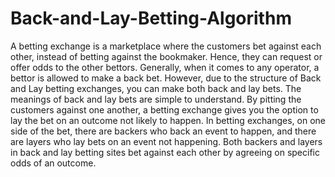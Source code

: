 # Back-and-Lay-Betting-Algorithm
A betting exchange is a marketplace where the customers bet against each other, instead of betting against the bookmaker. Hence, they can request or offer odds to the other bettors. Generally, when it comes to any operator, a bettor is allowed to make a back bet. However, due to the structure of Back and Lay betting exchanges, you can make both back and lay bets.  The meanings of back and lay bets are simple to understand. By pitting the customers against one another, a betting exchange gives you the option to lay the bet on an outcome not likely to happen. In betting exchanges, on one side of the bet, there are backers who back an event to happen, and there are layers who lay bets on an event not happening. Both backers and layers in back and lay betting sites bet against each other by agreeing on specific odds of an outcome.
